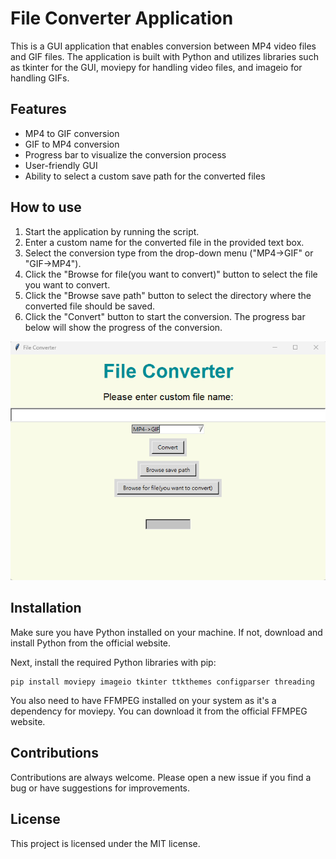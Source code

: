 # File Converter Application

This is a GUI application that enables conversion between MP4 video files and GIF files. The application is built with Python and utilizes libraries such as tkinter for the GUI, moviepy for handling video files, and imageio for handling GIFs.

## Features
- MP4 to GIF conversion
- GIF to MP4 conversion
- Progress bar to visualize the conversion process
- User-friendly GUI
- Ability to select a custom save path for the converted files

## How to use
1. Start the application by running the script.
2. Enter a custom name for the converted file in the provided text box.
3. Select the conversion type from the drop-down menu ("MP4->GIF" or "GIF->MP4").
4. Click the "Browse for file(you want to convert)" button to select the file you want to convert.
5. Click the "Browse save path" button to select the directory where the converted file should be saved.
6. Click the "Convert" button to start the conversion. The progress bar below will show the progress of the conversion.

![Converter](https://github.com/tudohuang/Gif-converter/blob/main/%E8%9E%A2%E5%B9%95%E6%93%B7%E5%8F%96%E7%95%AB%E9%9D%A2%202023-08-04%20152456.png)


## Installation
Make sure you have Python installed on your machine. If not, download and install Python from the official website. 

Next, install the required Python libraries with pip:

```
pip install moviepy imageio tkinter ttkthemes configparser threading
```

You also need to have FFMPEG installed on your system as it's a dependency for moviepy. You can download it from the official FFMPEG website.
## Contributions
Contributions are always welcome. Please open a new issue if you find a bug or have suggestions for improvements.

## License
This project is licensed under the MIT license. 
